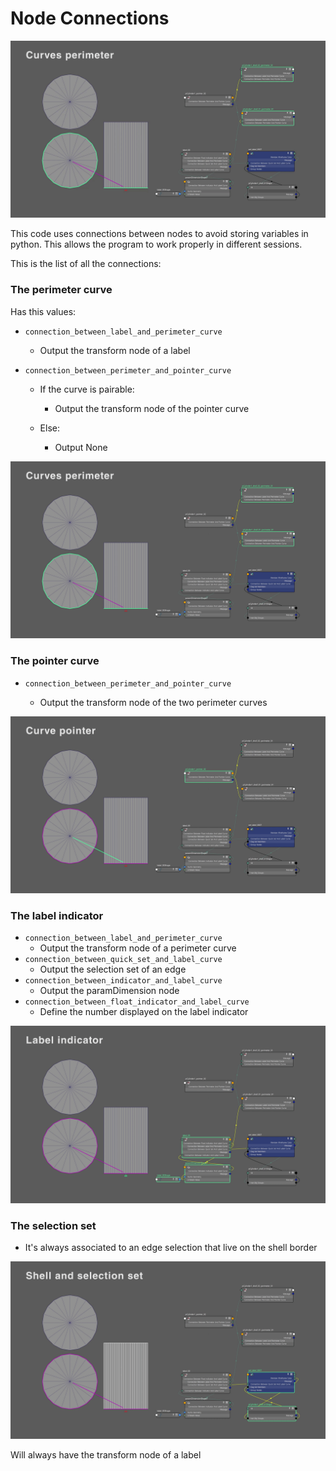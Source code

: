 # Node Connections

![00_node_graph.gif](./media/00_node_graph.gif)

This code uses connections between nodes to avoid storing variables in python. This allows the program to work properly in different sessions.

This is the list of all the connections:

### The perimeter curve

Has this values:

- `connection_between_label_and_perimeter_curve`
  
  - Output the transform node of a label

- `connection_between_perimeter_and_pointer_curve`
  
  - If the curve is pairable:
    
    - Output the transform node of the pointer curve
  
  - Else:
    
    - Output None

![01_node_graph.png](./media/01_node_graph.png)

### The pointer curve

- `connection_between_perimeter_and_pointer_curve`
  
  - Output the transform node of the two perimeter curves

![02_node_graph.png](./media/02_node_graph.png)

### The label indicator

- `connection_between_label_and_perimeter_curve`
  - Output the transform node of a perimeter curve
- `connection_between_quick_set_and_label_curve`
  - Output the selection set of an edge
- `connection_between_indicator_and_label_curve`
  - Output the paramDimension node
- `connection_between_float_indicator_and_label_curve`
  - Define the number displayed on the label indicator

![03_node_graph.png](./media/03_node_graph.png)

### The selection set

- It's always associated to an edge selection that live on the shell border

![04_node_graph.png](./media/04_node_graph.png)

Will always have the transform node of a label 
